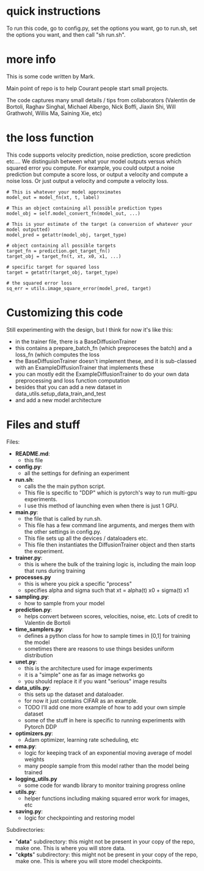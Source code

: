 
# quick instructions
To run this code, go to config.py, set the options you want, go to run.sh, set the options you want, and then call "sh run.sh". 


# more info

This is some code written by Mark. 

Main point of repo is to help Courant people start small projects.

The code captures many small details / tips from collaborators (Valentin de Bortoli, Raghav Singhal, Michael Albergo, Nick Boffi, Jiaxin Shi, Will Grathwohl, Willis Ma, Saining Xie, etc)

# the loss function

This code supports velocity prediction, noise prediction, score prediction etc.... We distinguish between what your model outputs versus which squared error you compute. For example, you could output a noise prediction but compute a score loss, or output a velocity and compute a noise loss. Or just output a velocity and compute a velocity loss.
```
# This is whatever your model approximates
model_out = model_fn(xt, t, label)

# This an object containing all possible prediction types
model_obj = self.model_convert_fn(model_out, ...)

# This is your estimate of the target (a conversion of whatever your model outputted)
model_pred = getattr(model_obj, target_type)

# object containing all possible targets
target_fn = prediction.get_target_fn()
target_obj = target_fn(t, xt, x0, x1, ...)

# specific target for squared loss
target = getattr(target_obj, target_type)

# the squared error loss
sq_err = utils.image_square_error(model_pred, target)
```

# Customizing this code

Still experimenting with the design, but I think for now it's like this:
- in the trainer file, there is a BaseDiffusionTrainer
- this contains a prepare_batch_fn (which preproceses the batch) and a loss_fn (which computes the loss
- the BaseDiffusionTrainer doesn't implement these, and it is sub-classed with an ExampleDiffusionTrainer that implements these
- you can mostly edit the ExampleDiffusionTrainer to do your own data preprocessing and loss function computation
- besides that you can add a new dataset in data_utils.setup_data_train_and_test
- and add a new model architecture

# Files and stuff

Files:

- **README.md**: 
    - this file
- **config.py**: 
    - all the settings for defining an experiment
- **run.sh**: 
    - calls the the main python script. 
    - This file is specific to "DDP" which is pytorch's way to run multi-gpu experiments. 
    - I use this method of launching even when there is just 1 GPU.
- **main.py**: 
    - the file that is called by run.sh. 
    - This file has a few command line arguments, and merges them with the other settings in config.py. 
    - This file sets up all the devices / dataloaders etc.
    - This file then instantiates the DiffusionTrainer object and then starts the experiment.
- **trainer.py**:
    - this is where the bulk of the training logic is, including the main loop that runs during training
- **processes.py**
    - this is where you pick a specific "process"
    - specifies alpha and sigma such that xt = alpha(t) x0 + sigma(t) x1
- **sampling.py**:
    - how to sample from your model
- **prediction.py**:
    - helps convert between scores, velocities, noise, etc. Lots of credit to Valentin de Bortoli
- **time_samplers.py**:
    - defines a python class for how to sample times in [0,1] for training the model
    - sometimes there are reasons to use things besides uniform distribution
- **unet.py**:
    - this is the architecture used for image experiments
    - it is a "simple" one as far as image networks go
    - you should replace it if you want "serious" image results
- **data_utils.py**:
    - this sets up the dataset and dataloader.
    - for now it just contains CIFAR as an example.
    - TODO I'll add one more example of how to add your own simple dataset
    - some of the stuff in here is specific to running experiments with Pytorch DDP
- **optimizers.py**:
    - Adam optimizer, learning rate scheduling, etc
- **ema.py**:
    - logic for keeping track of an exponential moving average of model weights
    - many people sample from this model rather than the model being trained
- **logging_utils.py**
    - some code for wandb library to monitor training progress online
- **utils.py**:
    - helper functions including making squared error work for images, etc
- **saving.py**:
	- logic for checkpointing and restoring model


Subdirectories:
- "**data**" subdirectory: this might not be present in your copy of the repo, make one. This is where you will store data.
- "**ckpts**" subdirectory: this might not be present in your copy of the repo, make one. This is where you will store model checkpoints.






